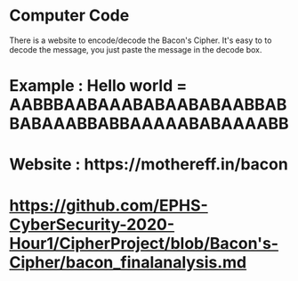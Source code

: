 # Computer Code
There is a website to encode/decode the Bacon's Cipher.
It's easy to to decode the message, you just paste the message in the decode box. 
<h1>
Example : Hello world = AABBBAABAAABABAABABAABBAB BABAAABBABBAAAAABABAAAABB
<h1>
Website : https://mothereff.in/bacon



# https://github.com/EPHS-CyberSecurity-2020-Hour1/CipherProject/blob/Bacon's-Cipher/bacon_finalanalysis.md
